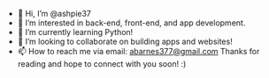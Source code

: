 - 👋 Hi, I’m @ashpie37
- 👀 I’m interested in back-end, front-end, and app development.
- 🌱 I’m currently learning Python!
- 💞️ I’m looking to collaborate on building apps and websites!
- 📫 How to reach me via email: abarnes377@gmail.com
Thanks for reading and hope to connect with you soon! :)

<!---
ashpie37/ashpie37 is a ✨ special ✨ repository because its `README.md` (this file) appears on your GitHub profile.
You can click the Preview link to take a look at your changes.
--->
